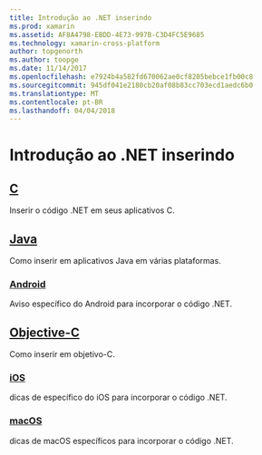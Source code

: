 ```yaml
---
title: Introdução ao .NET inserindo
ms.prod: xamarin
ms.assetid: AF8A4798-EBDD-4E73-997B-C3D4FC5E9685
ms.technology: xamarin-cross-platform
author: topgenorth
ms.author: toopge
ms.date: 11/14/2017
ms.openlocfilehash: e7924b4a582fd670062ae0cf8205bebce1fb00c8
ms.sourcegitcommit: 945df041e2180cb20af08b83cc703ecd1aedc6b0
ms.translationtype: MT
ms.contentlocale: pt-BR
ms.lasthandoff: 04/04/2018
---
```

# <a name="getting-started-with-net-embedding"></a>Introdução ao .NET inserindo

## <a name="ccmd"></a>[C](c.md)

Inserir o código .NET em seus aplicativos C.

## <a name="javajavaindexmd"></a>[Java](java/index.md)

Como inserir em aplicativos Java em várias plataformas.

### <a name="androidjavaandroidmd"></a>[Android](java/android.md)

Aviso específico do Android para incorporar o código .NET.

## <a name="objective-cobjective-cindexmd"></a>[Objective-C](objective-c/index.md)

Como inserir em objetivo-C.

### <a name="iosobjective-ciosmd"></a>[iOS](objective-c/ios.md)

dicas de específico do iOS para incorporar o código .NET.

### <a name="macosobjective-cmacosmd"></a>[macOS](objective-c/macos.md)

dicas de macOS específicos para incorporar o código .NET.
